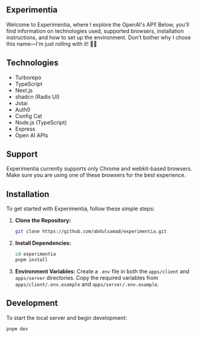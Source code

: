 ## Experimentia

Welcome to Experimentia, where I explore the OpenAI's API! Below, you'll find information on technologies used, supported browsers, installation instructions, and how to set up the environment. Don't bother why I chose this name—I'm just rolling with it! 🤷‍♂️

## Technologies

- Turborepo
- TypeScript
- Next.js
- shadcn (Radix UI)
- Jotai
- Auth0
- Config Cat
- Node.js (TypeScript)
- Express
- Open AI APIs

## Support

Experimentia currently supports only Chrome and webkit-based browsers. Make sure you are using one of these browsers for the best experience.

## Installation

To get started with Experimentia, follow these simple steps:

1. **Clone the Repository:**
   ```bash
   git clone https://github.com/abdulsamad/experimentia.git
   ```

2. **Install Dependencies:**
   ```bash
   cd experimentia
   pnpm install
   ```

3. **Environment Variables:**
   Create a `.env` file in both the `apps/client` and `apps/server` directories. Copy the required variables from `apps/client/.env.example` and `apps/server/.env.example`.

## Development

To start the local server and begin development:

```bash
pnpm dev
```